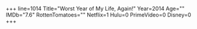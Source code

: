 +++
line=1014
Title="Worst Year of My Life, Again!"
Year=2014
Age=""
IMDb="7.6"
RottenTomatoes=""
Netflix=1
Hulu=0
PrimeVideo=0
Disney=0
+++

